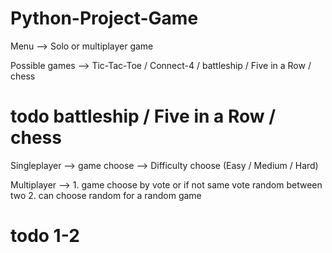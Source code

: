 # Python-Project-Game

Menu --> Solo or multiplayer game

Possible games --> Tic-Tac-Toe / Connect-4 / battleship /  Five in a Row / chess
# todo battleship /  Five in a Row / chess

Singleplayer --> game choose --> Difficulty choose (Easy / Medium / Hard)

Multiplayer --> 1. game choose by vote or if not same vote random between two
          2. can choose random for a random game
# todo 1-2
